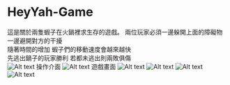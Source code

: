# HeyYah-Game
這是關於兩隻蝦子在火鍋裡求生存的遊戲。
兩位玩家必須一邊躲開上面的障礙物一邊避開對方的干擾<br>
隨著時間的增加
蝦子們的移動速度會越來越快<br>
先逃出鍋子的玩家勝利
若都未逃出則兩敗俱傷<br>
![Alt text](https://i.imgur.com/1tLVoEW.jpg "Start Menu")
操作介面
![Alt text](https://i.imgur.com/1VfGYDa.jpg)
遊戲畫面
![Alt text](https://i.imgur.com/lN8LyZ1.jpg)
![Alt text](https://i.imgur.com/64V1Kno.jpg)
![Alt text](https://i.imgur.com/lFY481V.jpg)
![Alt text](https://i.imgur.com/9Sj51Aa.jpg)
